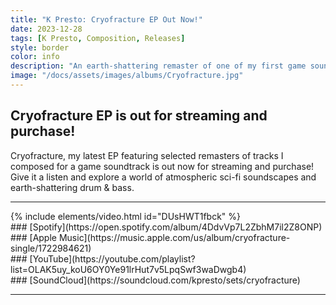 ```yaml
---
title: "K Presto: Cryofracture EP Out Now!"
date: 2023-12-28
tags: [K Presto, Composition, Releases]
style: border
color: info
description: "An earth-shattering remaster of one of my first game soundtracks. "
image: "/docs/assets/images/albums/Cryofracture.jpg"
---
```


## Cryofracture EP is out for streaming and purchase!

Cryofracture, my latest EP featuring selected remasters of tracks I composed for a game soundtrack is out now for streaming and purchase! 
Give it a listen and explore a world of atmospheric sci-fi soundscapes and earth-shattering drum & bass.

<hr>
{% include elements/video.html id="DUsHWT1fbck" %}

<div class="row" markdown="1">
<div class="col" markdown="1">
### [Spotify](https://open.spotify.com/album/4DdvVp7L2ZbhM7il2Z8ONP)
</div>

<div class="col" markdown="1">
### [Apple Music](https://music.apple.com/us/album/cryofracture-single/1722984621)
</div>

<div class="col" markdown="1">
### [YouTube](https://youtube.com/playlist?list=OLAK5uy_koU6OY0Ye91lrHut7v5LpqSwf3waDwgb4)
</div>

<div class="col" markdown="1">
### [SoundCloud](https://soundcloud.com/kpresto/sets/cryofracture)
</div>

</div>
<hr>